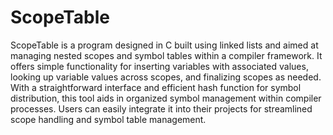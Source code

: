 # ScopeTable
ScopeTable is a program designed in C built using linked lists and aimed at managing nested scopes and symbol tables within a compiler framework. It offers simple functionality for inserting variables with associated values, looking up variable values across scopes, and finalizing scopes as needed. With a straightforward interface and efficient hash function for symbol distribution, this tool aids in organized symbol management within compiler processes. Users can easily integrate it into their projects for streamlined scope handling and symbol table management.
